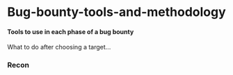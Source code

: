 # Bug-bounty-tools-and-methodology
#### Tools to use in each phase of a bug bounty

What to do after choosing a target...

### Recon
